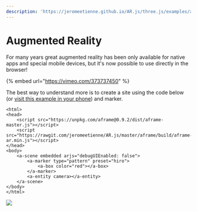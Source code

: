 ```yaml
---
description: 'https://jeromeetienne.github.io/AR.js/three.js/examples/arcode.html'
---
```


# Augmented Reality

For many years great augmented reality has been only available for native apps and special mobile devices, but it's now possible to use directly in the browser!

{% embed url="https://vimeo.com/373737450" %}

The best way to understand more is to create a site using the code below \(or [visit this example in your phone](https://codepen.io/nicolocarpignoli/full/vMBgob)\) and marker.

```markup
<html>
<head>
	<script src="https://unpkg.com/aframe@0.9.2/dist/aframe-master.js"></script>
	<script src="https://rawgit.com/jeromeetienne/AR.js/master/aframe/build/aframe-ar.min.js"></script>
</head>
<body>
	<a-scene embedded arjs="debugUIEnabled: false">
		<a-marker type="pattern" preset="hiro">
		    <a-box color="red"></a-box>
		</a-marker>		
		<a-entity camera></a-entity>
	</a-scene>
</body>
</html>
```

![](https://raw.githubusercontent.com/jeromeetienne/AR.js/master/three.js/examples/marker-training/examples/pattern-images/pattern-hiro.png)

